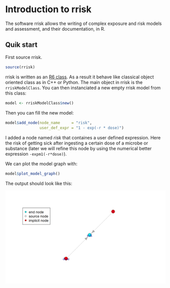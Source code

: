 # Introduction to rrisk

The software rrisk allows the writing of complex exposure and risk models and assessment, and their documentation, in R.

## Quik start

First source rrisk.

```R
source(rrisk)
```

rrisk is written as an [R6 class](https://r6.r-lib.org/articles/Introduction.html). As a result it behave like classical object oriented class as in C++ or Python.
The main object in rrisk is the `rriskModelClass`. You can then instanciated a new empty rrisk model from this class:

```R
model <- rriskModelClass$new()
```

Then you can fill the new model:

```R
model$add_node(node_name     = "risk",
               user_def_expr = "1 - exp(-r * dose)")
```

I added a node named *risk* that containes a user defined expression. Here the risk of getting sick after ingesting a certain dose of a microbe or substance (later we will refine
this node by using the numerical better expression `-expm1(-r*dose)`).

We can plot the model graph with:

```R
model$plot_model_graph()
```

The output should look like this:

![My first model graph](images/first_model_plot.png)
